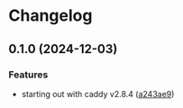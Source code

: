 # Changelog

## 0.1.0 (2024-12-03)


### Features

* starting out with caddy v2.8.4 ([a243ae9](https://github.com/holtgrewe/caddy-dns-hetzner/commit/a243ae96fa85aedaffb41d2589d4c8820c99410b))
